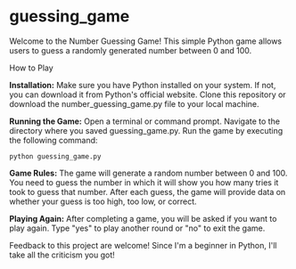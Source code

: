 # guessing_game
Welcome to the Number Guessing Game! This simple Python game allows users to guess a randomly generated number between 0 and 100.

How to Play

  **Installation:**
        Make sure you have Python installed on your system. If not, you can download it from Python's official website.
        Clone this repository or download the number_guessing_game.py file to your local machine.



  **Running the Game:**
        Open a terminal or command prompt.
        Navigate to the directory where you saved guessing_game.py.
        Run the game by executing the following command:

    python guessing_game.py



  **Game Rules:**
        The game will generate a random number between 0 and 100.
        You need to guess the number in which it will show you how many tries it took to guess that number.
        After each guess, the game will provide data on whether your guess is too high, too low, or correct.

        

  **Playing Again:**
        After completing a game, you will be asked if you want to play again. Type "yes" to play another round or "no" to exit the game.

        



  Feedback to this project are welcome! Since I'm a beginner in Python, I'll take all the criticism you got!

